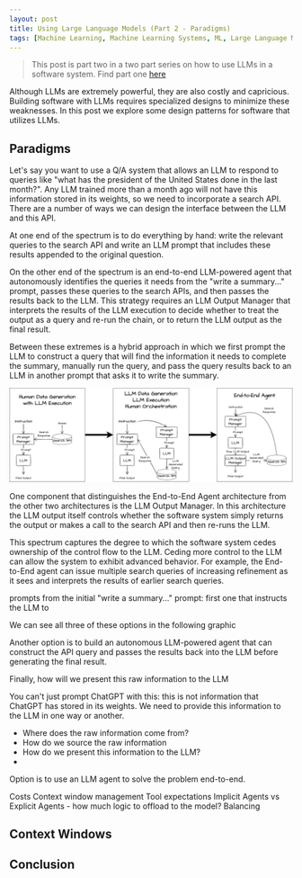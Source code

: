 ```yaml
---
layout: post
title: Using Large Language Models (Part 2 - Paradigms)
tags: [Machine Learning, Machine Learning Systems, ML, Large Language Models, GPT]
---
```

<script> 
  (function(i,s,o,g,r,a,m){i['GoogleAnalyticsObject']=r;i[r]=i[r]||function(){
  (i[r].q=i[r].q||[]).push(arguments)},i[r].l=1*new Date();a=s.createElement(o),
  m=s.getElementsByTagName(o)[0];a.async=1;a.src=g;m.parentNode.insertBefore(a,m)
  })(window,document,'script','https://www.google-analytics.com/analytics.js','ga');

  ga('create', 'UA-82391879-1', 'auto');
  ga('send', 'pageview');

</script>


> This post is part two in a two part series on how to use LLMs in a software system. Find part one [here](https://danshiebler.com/2023-05-12-large-language-models-part-1) 

Although LLMs are extremely powerful, they are also costly and capricious. Building software with LLMs requires specialized designs to minimize these weaknesses. In this post we explore some design patterns for software that utilizes LLMs.

## Paradigms

<!-- One of the first things that jumps out when using large language models to solve problems is how many design decisions we need to make. 
 -->

Let's say you want to use a Q/A system that allows an LLM to respond to queries like "what has the president of the United States done in the last month?". Any LLM trained more than a month ago will not have this information stored in its weights, so we need to incorporate a search API. There are a number of ways we can design the interface between the LLM and this API.

At one end of the spectrum is to do everything by hand: write the relevant queries to the search API and write an LLM prompt that includes these results appended to the original question.

On the other end of the spectrum is an end-to-end LLM-powered agent that autonomously identifies the queries it needs from the "write a summary..." prompt, passes these queries to the search APIs, and then passes the results back to the LLM. This strategy requires an LLM Output Manager that interprets the results of the LLM execution to decide whether to treat the output as a query and re-run the chain, or to return the LLM output as the final result.

Between these extremes is a hybrid approach in which we first prompt the LLM to construct a query that will find the information it needs to complete the summary, manually run the query, and pass the query results back to an LLM in another prompt that asks it to write the summary.

![Three options for LLMs](/img/LLMsTextSketch-Agents.drawio.png)

One component that distinguishes the End-to-End Agent architecture from the other two architectures is the LLM Output Manager. In this architecture the LLM output itself controls whether the software system simply returns the output or makes a call to the search API and then re-runs the LLM.

This spectrum captures the degree to which the software system cedes ownership of the control flow to the LLM. Ceding more control to the LLM can allow the system to exhibit advanced behavior. For example, the End-to-End agent can issue multiple search queries of increasing refinement as it sees and interprets the results of earlier search queries. 




 prompts from the initial "write a summary..." prompt: first one that instructs the LLM to

We can see all three of these options in the following graphic




 Another option is to build an autonomous LLM-powered agent that can construct the API query and passes the results back into the LLM before generating the final result. 

Finally, how will we present this raw information to the LLM

You can't just prompt ChatGPT with this: this is not information that ChatGPT has stored in its weights. We need to provide this information to the LLM in one way or another.

- Where does the raw information come from? 
- How do we source the raw information
- How do we present this information to the LLM?
- 



Option is to use an LLM agent to solve the problem end-to-end. 



Costs
Context window management
Tool expectations
Implicit Agents vs Explicit Agents
	- how much logic to offload to the model?
Balancing


## Context Windows



## Conclusion













